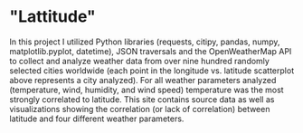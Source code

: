 # "Lattitude"
In this project I utilized Python libraries (requests, citipy, pandas, numpy, matplotlib.pyplot, datetime), JSON traversals and the OpenWeatherMap API to collect and analyze weather data from over nine hundred randomly selected cities worldwide (each point in the longitude vs. latitude scatterplot above represents a city analyzed). For all weather parameters analyzed (temperature, wind, humidity, and wind speed) temperature was the most strongly correlated to latitude. This site contains source data as well as visualizations showing the correlation (or lack of correlation) between latitude and four different weather parameters. 
